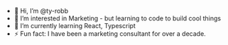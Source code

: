 - 👋 Hi, I’m @ty-robb
- 👀 I’m interested in Marketing - but learning to code to build cool things
- 🌱 I’m currently learning React, Typescript
- ⚡ Fun fact: I have been a marketing consultant for over a decade. 
